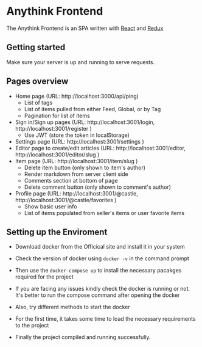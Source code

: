 # Anythink Frontend

The Anythink Frontend is an SPA written with [React](https://reactjs.org/) and [Redux](https://redux.js.org/)

## Getting started

Make sure your server is up and running to serve requests.

## Pages overview

- Home page (URL: http://localhost:3000/api/ping)
  - List of tags
  - List of items pulled from either Feed, Global, or by Tag
  - Pagination for list of items
- Sign in/Sign up pages (URL: http://localhost:3001/login, http://localhost:3001/register )
  - Use JWT (store the token in localStorage)
- Settings page (URL: http://localhost:3001/settings )
- Editor page to create/edit articles (URL: http://localhost:3001/editor, http://localhost:3001/editor/slug )
- Item page (URL: http://localhost:3001/item/slug )
  - Delete item button (only shown to item's author)
  - Render markdown from server client side
  - Comments section at bottom of page
  - Delete comment button (only shown to comment's author)
- Profile page (URL: http://localhost:3001/@castle, http://localhost:3001/@castle/favorites )
  - Show basic user info
  - List of items populated from seller's items or user favorite items
## Setting up the Enviroment

  - Download docker from the Officical site and install it in your system

  - Check the version of docker using `docker -v` in the command prompt
  
  - Then use the `docker-compose up` to install the necessary pacakges required for the project
  
  - If you are facing any issues kindly check the docker is running or not. It's better to run the compose command after opening the docker
  
  - Also, try different methods to start the docker
  
  - For the first time, it takes some time to load the necessary requirements to the project
  
  - Finally the project compiled and running successfully.
